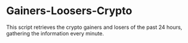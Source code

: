 # Gainers-Loosers-Crypto
This script retrieves the crypto gainers and losers of the past 24 hours, gathering the information every minute.
